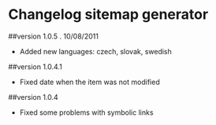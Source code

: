 Changelog sitemap generator
===========================

##version 1.0.5 . 10/08/2011
- Added new languages: czech, slovak, swedish

##version 1.0.4.1
- Fixed date when the item was not modified

##version 1.0.4
- Fixed some problems with symbolic links
